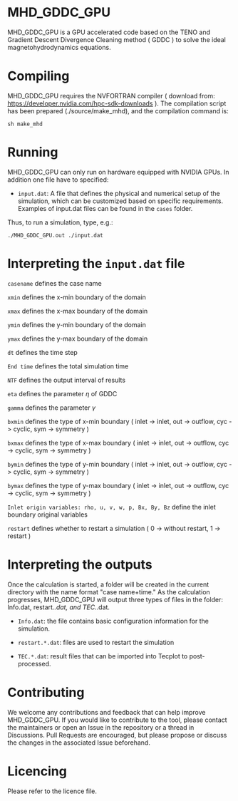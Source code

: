 # MHD_GDDC_GPU
MHD_GDDC_GPU is a GPU accelerated code based on the TENO and Gradient Descent Divergence Cleaning method ( GDDC ) to solve the ideal magnetohydrodynamics equations.
# Compiling

MHD_GDDC_GPU requires the NVFORTRAN compiler ( download from: https://developer.nvidia.com/hpc-sdk-downloads ). The compilation script has been prepared (./source/make_mhd), and the compilation command is:

```
sh make_mhd
```

# Running

MHD_GDDC_GPU can only run on hardware equipped with NVIDIA GPUs. In addition one file have to specified:

* `input.dat`: A file that defines the physical and numerical setup of the simulation, which can be customized based on specific requirements. Examples of input.dat files can be found in the `cases` folder.

Thus, to run a simulation, type, e.g.:
```
./MHD_GDDC_GPU.out ./input.dat
```

# Interpreting the `input.dat` file

`casename` defines the case name

`xmin` defines the x-min boundary of the domain

`xmax` defines the x-max boundary of the domain

`ymin` defines the y-min boundary of the domain

`ymax` defines the y-max boundary of the domain

`dt` defines the time step

`End time` defines the total simulation time

`NTF` defines the output interval of results

`eta` defines the parameter $\eta$ of GDDC

`gamma` defines the parameter $\gamma$

`bxmin` defines the type of x-min boundary ( inlet -> inlet, out -> outflow, cyc -> cyclic, sym -> symmetry )

`bxmax` defines the type of x-max boundary ( inlet -> inlet, out -> outflow, cyc -> cyclic, sym -> symmetry )

`bymin` defines the type of y-min boundary ( inlet -> inlet, out -> outflow, cyc -> cyclic, sym -> symmetry )

`bymax` defines the type of y-max boundary ( inlet -> inlet, out -> outflow, cyc -> cyclic, sym -> symmetry )

`Inlet origin variables: rho, u, v, w, p, Bx, By, Bz` define the inlet boundary original variables

`restart` defines whether to restart a simulation ( 0 -> without restart, 1 -> restart )

# Interpreting the outputs

Once the calculation is started, a folder will be created in the current directory with the name format "case name+time." As the calculation progresses, MHD_GDDC_GPU will output three types of files in the folder: Info.dat, restart.*.dat, and TEC.*.dat.

* `Info.dat`: the file contains basic configuration information for the simulation.

* `restart.*.dat`: files are used to restart the simulation

* `TEC.*.dat`: result files that can be imported into Tecplot to post-processed.

# Contributing
We welcome any contributions and feedback that can help improve MHD_GDDC_GPU. If you would like to contribute to the tool, please contact the maintainers or open an Issue in the repository or a thread in Discussions. Pull Requests are encouraged, but please propose or discuss the changes in the associated Issue beforehand.

# Licencing
Please refer to the licence file.

